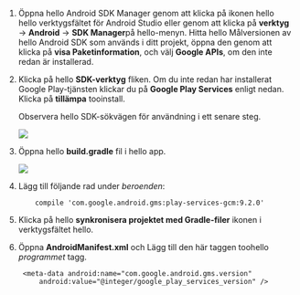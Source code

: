 1. Öppna hello Android SDK Manager genom att klicka på ikonen hello hello verktygsfältet för Android Studio eller genom att klicka på **verktyg** -> **Android** -> **SDK Manager**på hello-menyn. Hitta hello Målversionen av hello Android SDK som används i ditt projekt, öppna den genom att klicka på **visa Paketinformation**, och välj **Google APIs**, om den inte redan är installerad.
2. Klicka på hello **SDK-verktyg** fliken. Om du inte redan har installerat Google Play-tjänsten klickar du på **Google Play Services** enligt nedan. Klicka på **tillämpa** tooinstall. 
   
    Observera hello SDK-sökvägen för användning i ett senare steg. 
   
    ![](./media/notification-hubs-android-studio-add-google-play-services/notification-hubs-android-studio-sdk-manager.png)
3. Öppna hello **build.gradle** fil i hello app.
   
    ![](./media/notification-hubs-android-studio-add-google-play-services/notification-hubs-android-studio-add-google-play-dependency.png)
4. Lägg till följande rad under *beroenden*: 
   
           compile 'com.google.android.gms:play-services-gcm:9.2.0'
5. Klicka på hello **synkronisera projektet med Gradle-filer** ikonen i verktygsfältet hello.
6. Öppna **AndroidManifest.xml** och Lägg till den här taggen toohello *programmet* tagg.
   
        <meta-data android:name="com.google.android.gms.version"
            android:value="@integer/google_play_services_version" />

